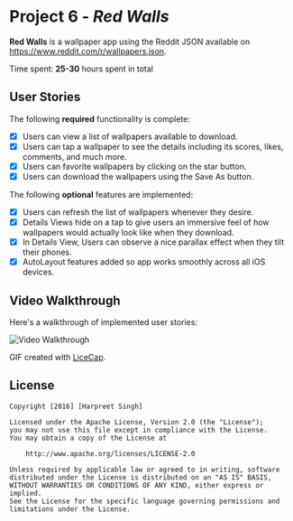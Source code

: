 # Project 6 - *Red Walls*

**Red Walls** is a wallpaper app using the Reddit JSON available on https://www.reddit.com/r/wallpapers.json.

Time spent: **25-30** hours spent in total

## User Stories

The following **required** functionality is complete:

- [x] Users can view a list of wallpapers available to download.
- [x] Users can tap a wallpaper to see the details including its scores, likes, comments, and much more.
- [x] Users can favorite wallpapers by clicking on the star button.
- [x] Users can download the wallpapers using the Save As button.

The following **optional** features are implemented:

- [x] Users can refresh the list of wallpapers whenever they desire.
- [x] Details Views hide on a tap to give users an immersive feel of how wallpapers would actually look like when they download.
- [x] In Details View, Users can observe a nice parallax effect when they tilt their phones. 
- [x] AutoLayout features added so app works smoothly across all iOS devices.

## Video Walkthrough 

Here's a walkthrough of implemented user stories:

<img src='http://i.imgur.com/xtgQ7EI.gif' title='Video Walkthrough' width='' alt='Video Walkthrough' />

GIF created with [LiceCap](http://www.cockos.com/licecap/).

## License

    Copyright [2016] [Harpreet Singh]

    Licensed under the Apache License, Version 2.0 (the "License");
    you may not use this file except in compliance with the License.
    You may obtain a copy of the License at

        http://www.apache.org/licenses/LICENSE-2.0

    Unless required by applicable law or agreed to in writing, software
    distributed under the License is distributed on an "AS IS" BASIS,
    WITHOUT WARRANTIES OR CONDITIONS OF ANY KIND, either express or implied.
    See the License for the specific language governing permissions and
    limitations under the License.
